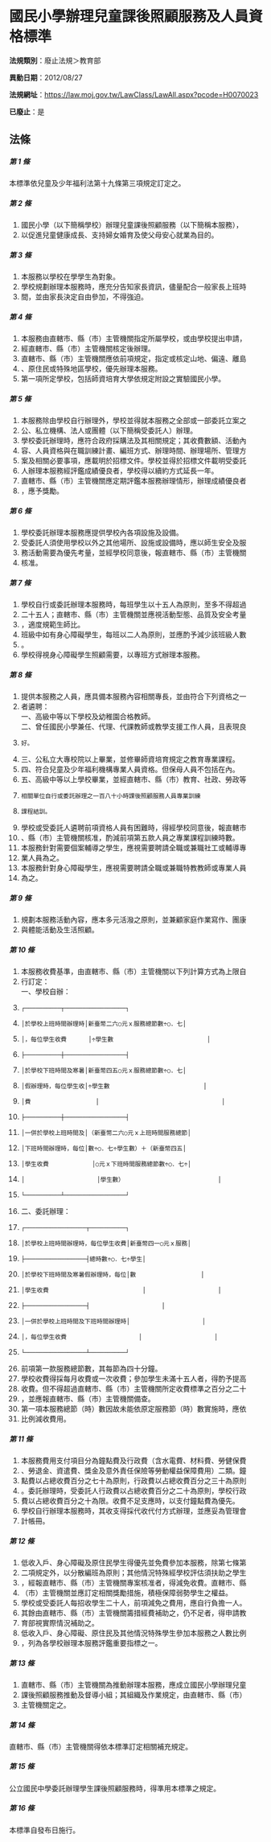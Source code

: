 # 國民小學辦理兒童課後照顧服務及人員資格標準

**法規類別**：廢止法規＞教育部

**異動日期**：2012/08/27  

**法規網址**：https://law.moj.gov.tw/LawClass/LawAll.aspx?pcode=H0070023

**已廢止**：是



## 法條
##### 第 1 條
本標準依兒童及少年福利法第十九條第三項規定訂定之。

##### 第 2 條
1. 國民小學（以下簡稱學校）辦理兒童課後照顧服務（以下簡稱本服務），
1. 以促進兒童健康成長、支持婦女婚育及使父母安心就業為目的。

##### 第 3 條
1. 本服務以學校在學學生為對象。
1. 學校規劃辦理本服務時，應充分告知家長資訊，儘量配合一般家長上班時
1. 間，並由家長決定自由參加，不得強迫。

##### 第 4 條
1. 本服務由直轄市、縣（市）主管機關指定所屬學校，或由學校提出申請，
1. 經直轄市、縣（市）主管機關核定後辦理。
1. 直轄市、縣（市）主管機關應依前項規定，指定或核定山地、偏遠、離島
1. 、原住民或特殊地區學校，優先辦理本服務。
1. 第一項所定學校，包括師資培育大學依規定附設之實驗國民小學。

##### 第 5 條
1. 本服務除由學校自行辦理外，學校並得就本服務之全部或一部委託立案之
1. 公、私立機構、法人或團體（以下簡稱受委託人）辦理。
1. 學校委託辦理時，應符合政府採購法及其相關規定；其收費數額、活動內
1. 容、人員資格與在職訓練計畫、編班方式、辦理時間、辦理場所、管理方
1. 案及相關必要事項，應載明於招標文件。學校並得於招標文件載明受委託
1. 人辦理本服務經評鑑成績優良者，學校得以續約方式延長一年。
1. 直轄市、縣（市）主管機關應定期評鑑本服務辦理情形，辦理成績優良者
1. ，應予獎勵。

##### 第 6 條
1. 學校委託辦理本服務應提供學校內各項設施及設備。
1. 受委託人須使用學校以外之其他場所、設施或設備時，應以師生安全及服
1. 務活動需要為優先考量，並經學校同意後，報直轄市、縣（市）主管機關
1. 核准。

##### 第 7 條
1. 學校自行或委託辦理本服務時，每班學生以十五人為原則，至多不得超過
1. 二十五人；直轄市、縣（市）主管機關並應視活動型態、品質及安全考量
1. ，適度規範生師比。
1. 班級中如有身心障礙學生，每班以二人為原則，並應酌予減少該班級人數
1. 。
1. 學校得視身心障礙學生照顧需要，以專班方式辦理本服務。

##### 第 8 條
1. 提供本服務之人員，應具備本服務內容相關專長，並由符合下列資格之一
1. 者遴聘：  
一、高級中等以下學校及幼稚園合格教師。  
二、曾任國民小學兼任、代理、代課教師或教學支援工作人員，且表現良
1.     好。
1. 三、公私立大專校院以上畢業，並修畢師資培育規定之教育專業課程。
1. 四、符合兒童及少年福利機構專業人員資格。但保母人員不包括在內。
1. 五、高級中等以上學校畢業，並經直轄市、縣（市）教育、社政、勞政等
1.     相關單位自行或委託辦理之一百八十小時課後照顧服務人員專業訓練
1.     課程結訓。
1. 學校或受委託人遴聘前項資格人員有困難時，得經學校同意後，報直轄市
1. 、縣（市）主管機關核准，酌減前項第五款人員之專業課程訓練時數。
1. 本服務針對需要個案輔導之學生，應視需要聘請全職或兼職社工或輔導專
1. 業人員為之。
1. 本服務針對身心障礙學生，應視需要聘請全職或兼職特教教師或專業人員
1. 為之。

##### 第 9 條
1. 規劃本服務活動內容，應本多元活潑之原則，並兼顧家庭作業寫作、團康
1. 與體能活動及生活照顧。

##### 第 10 條
1. 本服務收費基準，由直轄市、縣（市）主管機關以下列計算方式為上限自
1. 行訂定：  
一、學校自辦：
1.     ┌──────────┬─────────────────┐
1.     │於學校上班時間辦理時│新臺幣二六○元ｘ服務總節數÷○．七│
1.     │，每位學生收費      │÷學生數                          │
1.     ├──────────┼─────────────────┤
1.     │於學校下班時間及寒暑│新臺幣四五○元ｘ服務總節數÷○．七│
1.     │假辦理時，每位學生收│÷學生數                          │
1.     │費                  │                                  │
1.     ├──────────┼─────────────────┤
1.     │一併於學校上班時間及│（新臺幣二六○元ｘ上班時間服務總節│
1.     │下班時間辦理時，每位│數÷○．七÷學生數）＋（新臺幣四五│
1.     │學生收費            │○元ｘ下班時間服務總節數÷○．七÷│
1.     │                    │學生數）                          │
1.     └──────────┴─────────────────┘
1. 二、委託辦理：
1.     ┌─────────────────┬──────────┐
1.     │於學校上班時間辦理時，每位學生收費│新臺幣四一○元ｘ服務│
1.     ├─────────────────┤總時數÷○．七÷學生│
1.     │於學校下班時間及寒暑假辦理時，每位│數                  │
1.     │學生收費                          │                    │
1.     ├─────────────────┤                    │
1.     │一併於學校上班時間及下班時間辦理時│                    │
1.     │，每位學生收費                    │                    │
1.     └─────────────────┴──────────┘
1. 前項第一款服務總節數，其每節為四十分鐘。
1. 學校收費得採每月收費或一次收費；參加學生未滿十五人者，得酌予提高
1. 收費。但不得超過直轄市、縣（市）主管機關所定收費標準之百分之二十
1. ，並應報直轄市、縣（市）主管機關備查。
1. 第一項本服務總節（時）數因故未能依原定服務節（時）數實施時，應依
1. 比例減收費用。

##### 第 11 條
1. 本服務費用支付項目分為鐘點費及行政費（含水電費、材料費、勞健保費
1. 、勞退金、資遣費、獎金及意外責任保險等勞動權益保障費用）二類。鐘
1. 點費以占總收費百分之七十為原則，行政費以占總收費百分之三十為原則
1. 。委託辦理時，受委託人行政費以占總收費百分之二十為原則，學校行政
1. 費以占總收費百分之十為限。收費不足支應時，以支付鐘點費為優先。
1. 學校自行辦理本服務時，其收支得採代收代付方式辦理，並應妥為管理會
1. 計帳冊。

##### 第 12 條
1. 低收入戶、身心障礙及原住民學生得優先並免費參加本服務，除第七條第
1. 二項規定外，以分散編班為原則；其他情況特殊經學校評估須扶助之學生
1. ，經報直轄市、縣（市）主管機關專案核准者，得減免收費。直轄市、縣
1. （市）主管機關並應訂定相關獎勵措施，積極保障弱勢學生之權益。
1. 學校或受委託人每招收學生二十人，前項減免之費用，應自行負擔一人。
1. 其餘由直轄市、縣（市）主管機關籌措經費補助之，仍不足者，得申請教
1. 育部視實際情況補助之。
1. 低收入戶、身心障礙、原住民及其他情況特殊學生參加本服務之人數比例
1. ，列為各學校辦理本服務評鑑重要指標之一。

##### 第 13 條
1. 直轄市、縣（市）主管機關為推動辦理本服務，應成立國民小學辦理兒童
1. 課後照顧服務推動及督導小組；其組織及作業規定，由直轄市、縣（市）
1. 主管機關定之。

##### 第 14 條
直轄市、縣（市）主管機關得依本標準訂定相關補充規定。

##### 第 15 條
公立國民中學委託辦理學生課後照顧服務時，得準用本標準之規定。

##### 第 16 條
本標準自發布日施行。


